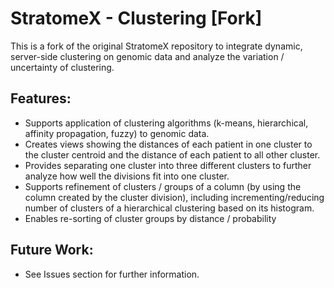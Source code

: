 StratomeX - Clustering [Fork]
=============================

This is a fork of the original StratomeX repository to integrate dynamic, server-side clustering on
genomic data and analyze the variation / uncertainty of clustering.

Features:
--------
- Supports application of clustering algorithms (k-means, hierarchical, affinity propagation, fuzzy) to genomic data.
- Creates views showing the distances of each patient in one cluster to the cluster centroid and the distance
of each patient to all other cluster.
- Provides separating one cluster into three different clusters to further analyze how well the divisions 
fit into one cluster.
- Supports refinement of clusters / groups of a column (by using the column created by the cluster division), 
including incrementing/reducing number of clusters of a hierarchical clustering based on its histogram.
- Enables re-sorting of cluster groups by distance / probability

Future Work:
-----------
- See Issues section for further information.
